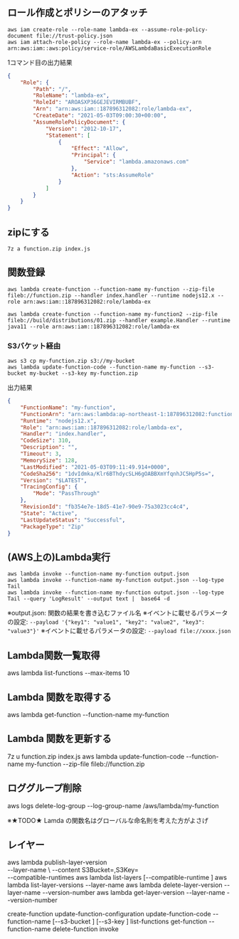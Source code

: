 

## ロール作成とポリシーのアタッチ
```
aws iam create-role --role-name lambda-ex --assume-role-policy-document file://trust-policy.json
aws iam attach-role-policy --role-name lambda-ex --policy-arn arn:aws:iam::aws:policy/service-role/AWSLambdaBasicExecutionRole
```

1コマンド目の出力結果
```json
{
    "Role": {
        "Path": "/",
        "RoleName": "lambda-ex",
        "RoleId": "AROASXP36GEJEVIRMBUBF",
        "Arn": "arn:aws:iam::187896312082:role/lambda-ex",
        "CreateDate": "2021-05-03T09:00:30+00:00",
        "AssumeRolePolicyDocument": {
            "Version": "2012-10-17",
            "Statement": [
                {
                    "Effect": "Allow",
                    "Principal": {
                        "Service": "lambda.amazonaws.com"
                    },
                    "Action": "sts:AssumeRole"
                }
            ]
        }
    }
}
```

## zipにする
```
7z a function.zip index.js
```

## 関数登録

```
aws lambda create-function --function-name my-function --zip-file fileb://function.zip --handler index.handler --runtime nodejs12.x --role arn:aws:iam::187896312082:role/lambda-ex
```

```
aws lambda create-function --function-name my-function2 --zip-file fileb://build/distributions/01.zip --handler example.Handler --runtime java11 --role arn:aws:iam::187896312082:role/lambda-ex
```

### S3バケット経由
```
aws s3 cp my-function.zip s3://my-bucket
aws lambda update-function-code --function-name my-function --s3-bucket my-bucket --s3-key my-function.zip
```

出力結果
```json
{
    "FunctionName": "my-function",
    "FunctionArn": "arn:aws:lambda:ap-northeast-1:187896312082:function:my-function",
    "Runtime": "nodejs12.x",
    "Role": "arn:aws:iam::187896312082:role/lambda-ex",
    "Handler": "index.handler",
    "CodeSize": 310,
    "Description": "",
    "Timeout": 3,
    "MemorySize": 128,
    "LastModified": "2021-05-03T09:11:49.914+0000",
    "CodeSha256": "1dvIdmka/Klr6BThdycSLH6gOABBXmYfqnhJC5HpP5s=",
    "Version": "$LATEST",
    "TracingConfig": {
        "Mode": "PassThrough"
    },
    "RevisionId": "fb354e7e-18d5-41e7-90e9-75a3023cc4c4",
    "State": "Active",
    "LastUpdateStatus": "Successful",
    "PackageType": "Zip"
}
```

## (AWS上の)Lambda実行
```
aws lambda invoke --function-name my-function output.json
aws lambda invoke --function-name my-function output.json --log-type Tail
aws lambda invoke --function-name my-function output.json --log-type Tail --query 'LogResult' --output text |  base64 -d
```
※output.json: 関数の結果を書き込むファイル名
※イベントに載せるパラメータの設定: `--payload '{"key1": "value1", "key2": "value2", "key3": "value3"}'` 
※イベントに載せるパラメータの設定: `--payload file://xxxx.json` 



## Lambda関数一覧取得
aws lambda list-functions --max-items 10

## Lambda 関数を取得する
aws lambda get-function --function-name my-function

## Lambda 関数を更新する
7z u function.zip index.js
aws lambda update-function-code --function-name my-function --zip-file fileb://function.zip


## ロググループ削除
aws logs delete-log-group --log-group-name /aws/lambda/my-function

※★TODO★ Lamda の関数名はグローバルな命名則を考えた方がよさげ

## レイヤー
aws lambda publish-layer-version \
    --layer-name <value> \ 
    --content S3Bucket=<value>,S3Key=<value> \
    --compatible-runtimes <value>
aws lambda list-layers [--compatible-runtime <value>]
aws lambda list-layer-versions --layer-name <value>
aws lambda delete-layer-version --layer-name <value> --version-number <value>
aws lambda get-layer-version --layer-name <value> --version-number <value>

create-function
update-function-configuration
update-function-code
    --function-name <value>
    [--s3-bucket <value>]
    [--s3-key <value>]
list-functions
get-function --function-name <value>
delete-function
invoke

